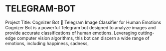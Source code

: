# TELEGRAM-BOT
Project Title: Cognizer Bot  🤖 Telegram Image Classifier for Human Emotions  Cognizer Bot is a powerful Telegram bot designed to analyze images and provide accurate classifications of human emotions. Leveraging cutting-edge computer vision algorithms, this bot can discern a wide range of emotions, including happiness, sadness,
